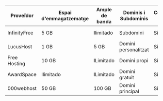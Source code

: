 | Proveïdor      | Espai d'emmagatzematge | Ample de banda | Dominis i Subdominis  | Certificat SSL | Publicitat | Altres Característiques        |
|----------------|------------------------|----------------|-----------------------|----------------|------------|--------------------------------|
| InfinityFree   | 5 GB                   | Ilimitado      | Subdomini             | Sí             | No         | Suport per a .htaccess         |
| LucusHost      | 1 GB                   | 5 GB           | Domini personalitzat  | Sí             | No         | Hosting gratuït per WordPress  |
| Free Hosting   | 10 GB                  | ILimitado      | Domini propi          | Sí             | No         | Serveí web Apache              |
| AwardSpace     | Ilimitado              | ILimitado      | Domini gratuit        | Sí             | No         | Hosting gratuït per WordPress  |
| 000webhost     | 50 GB                  | 100 GB         | Domini principal      | Sí             | No         | Hosting gratuït per WordPress  |

